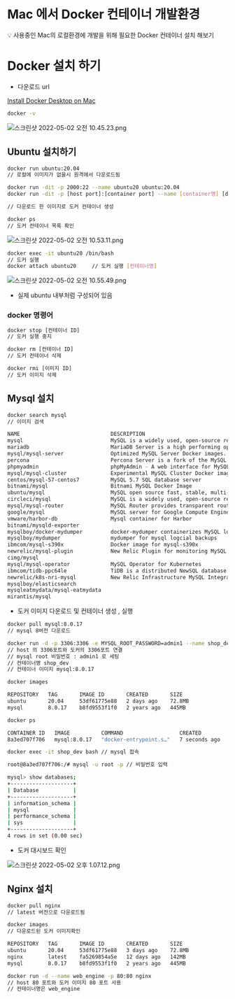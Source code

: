 # Mac 에서 Docker 컨테이너 개발환경

<aside>
💡 사용중인 Mac의 로컬환경에 개발을 위해 필요한  Docker 컨테이너 설치 해보기

</aside>

# Docker 설치 하기

- 다운로드 url

[Install Docker Desktop on Mac](https://docs.docker.com/desktop/mac/install/)

```bash
docker -v
```

![스크린샷 2022-05-02 오전 10.45.23.png](Mac%20%E1%84%8B%E1%85%A6%E1%84%89%E1%85%A5%20Docker%20%E1%84%8F%E1%85%A5%E1%86%AB%E1%84%90%E1%85%A6%E1%84%8B%E1%85%B5%E1%84%82%E1%85%A5%20%E1%84%80%E1%85%A2%E1%84%87%E1%85%A1%E1%86%AF%E1%84%92%E1%85%AA%E1%86%AB%E1%84%80%E1%85%A7%E1%86%BC%2027a8a66025f647f7b5b79c50199b49b9/%E1%84%89%E1%85%B3%E1%84%8F%E1%85%B3%E1%84%85%E1%85%B5%E1%86%AB%E1%84%89%E1%85%A3%E1%86%BA_2022-05-02_%E1%84%8B%E1%85%A9%E1%84%8C%E1%85%A5%E1%86%AB_10.45.23.png)

## Ubuntu 설치하기

```bash
docker run ubuntu:20.04
// 로컬에 이미지가 없을시 원격에서 다운로드됨
```

```bash
docker run -dit -p 2000:22 --name ubuntu20 ubuntu:20.04
docker run -dit -p [host port]:[container port] --name [container명] [docker image]

// 다운로드 한 이미지로 도커 컨테이너 생성 
```

```bash
docker ps
// 도커 컨테이너 목록 확인 
```

![스크린샷 2022-05-02 오전 10.53.11.png](Mac%20%E1%84%8B%E1%85%A6%E1%84%89%E1%85%A5%20Docker%20%E1%84%8F%E1%85%A5%E1%86%AB%E1%84%90%E1%85%A6%E1%84%8B%E1%85%B5%E1%84%82%E1%85%A5%20%E1%84%80%E1%85%A2%E1%84%87%E1%85%A1%E1%86%AF%E1%84%92%E1%85%AA%E1%86%AB%E1%84%80%E1%85%A7%E1%86%BC%2027a8a66025f647f7b5b79c50199b49b9/%E1%84%89%E1%85%B3%E1%84%8F%E1%85%B3%E1%84%85%E1%85%B5%E1%86%AB%E1%84%89%E1%85%A3%E1%86%BA_2022-05-02_%E1%84%8B%E1%85%A9%E1%84%8C%E1%85%A5%E1%86%AB_10.53.11.png)

```bash
docker exec -it ubuntu20 /bin/bash 
// 도커 실행 
docker attach ubuntu20     // 도커 실행 [컨테이너명]
```

![스크린샷 2022-05-02 오전 10.55.49.png](Mac%20%E1%84%8B%E1%85%A6%E1%84%89%E1%85%A5%20Docker%20%E1%84%8F%E1%85%A5%E1%86%AB%E1%84%90%E1%85%A6%E1%84%8B%E1%85%B5%E1%84%82%E1%85%A5%20%E1%84%80%E1%85%A2%E1%84%87%E1%85%A1%E1%86%AF%E1%84%92%E1%85%AA%E1%86%AB%E1%84%80%E1%85%A7%E1%86%BC%2027a8a66025f647f7b5b79c50199b49b9/%E1%84%89%E1%85%B3%E1%84%8F%E1%85%B3%E1%84%85%E1%85%B5%E1%86%AB%E1%84%89%E1%85%A3%E1%86%BA_2022-05-02_%E1%84%8B%E1%85%A9%E1%84%8C%E1%85%A5%E1%86%AB_10.55.49.png)

- 실제 ubuntu 내부처럼 구성되어 있음

### docker 명령어

```bash
docker stop [컨테이너 ID]
// 도커 실행 중지 

docker rm [컨테이너 ID]
// 도커 컨테이너 삭제 

docker rmi [이미지 ID]
// 도커 이미지 삭제 
```

## Mysql 설치

```bash
docker search mysql 
// 이미지 검색 

NAME                             DESCRIPTION                                     STARS     OFFICIAL   AUTOMATED
mysql                            MySQL is a widely used, open-source relation…   12499     [OK]       
mariadb                          MariaDB Server is a high performing open sou…   4810      [OK]       
mysql/mysql-server               Optimized MySQL Server Docker images. Create…   925                  [OK]
percona                          Percona Server is a fork of the MySQL relati…   575       [OK]       
phpmyadmin                       phpMyAdmin - A web interface for MySQL and M…   520       [OK]       
mysql/mysql-cluster              Experimental MySQL Cluster Docker images. Cr…   93                   
centos/mysql-57-centos7          MySQL 5.7 SQL database server                   93                   
bitnami/mysql                    Bitnami MySQL Docker Image                      70                   [OK]
ubuntu/mysql                     MySQL open source fast, stable, multi-thread…   31                   
circleci/mysql                   MySQL is a widely used, open-source relation…   25                   
mysql/mysql-router               MySQL Router provides transparent routing be…   23                   
google/mysql                     MySQL server for Google Compute Engine          21                   [OK]
vmware/harbor-db                 Mysql container for Harbor                      10                   
bitnami/mysqld-exporter                                                          3                    
mysqlboy/docker-mydumper         docker-mydumper containerizes MySQL logical …   3                    
mysqlboy/mydumper                mydumper for mysql logcial backups              3                    
ibmcom/mysql-s390x               Docker image for mysql-s390x                    2                    
newrelic/mysql-plugin            New Relic Plugin for monitoring MySQL databa…   1                    [OK]
cimg/mysql                                                                       0                    
mysql/mysql-operator             MySQL Operator for Kubernetes                   0                    
ibmcom/tidb-ppc64le              TiDB is a distributed NewSQL database compat…   0                    
newrelic/k8s-nri-mysql           New Relic Infrastructure MySQL Integration (…   0                    
mysqlboy/elasticsearch                                                           0                    
mysqleatmydata/mysql-eatmydata                                                   0                    
mirantis/mysql                                                                   0
```

- 도커 이미지 다운로드 및 컨테이너 생성 , 실행

```bash
docker pull mysql:8.0.17
// mysql 8버전 다운로드 

docker run -d -p 3306:3306 -e MYSQL_ROOT_PASSWORD=admin1 --name shop_dev mysql:8.0.17
// host 의 3306포트와 도커의 3306포트 연결
// mysql root 비밀번호 : admin1 로 세팅
// 컨테이너명 shop_dev
// 컨테이너 이미지 mysql:8.0.17

docker images

REPOSITORY   TAG       IMAGE ID       CREATED       SIZE
ubuntu       20.04     53df61775e88   2 days ago    72.8MB
mysql        8.0.17    b8fd9553f1f0   2 years ago   445MB

docker ps

CONTAINER ID   IMAGE          COMMAND                  CREATED         STATUS         PORTS                               NAMES
8a3ed707f706   mysql:8.0.17   "docker-entrypoint.s…"   7 seconds ago   Up 6 seconds   0.0.0.0:3306->3306/tcp, 33060/tcp   shop_dev

docker exec -it shop_dev bash // mysql 접속

root@8a3ed707f706:/# mysql -u root -p // 비밀번호 입력

mysql> show databases;
+--------------------+
| Database           |
+--------------------+
| information_schema |
| mysql              |
| performance_schema |
| sys                |
+--------------------+
4 rows in set (0.00 sec)
```

- 도커 대시보드 확인

![스크린샷 2022-05-02 오후 1.07.12.png](Mac%20%E1%84%8B%E1%85%A6%E1%84%89%E1%85%A5%20Docker%20%E1%84%8F%E1%85%A5%E1%86%AB%E1%84%90%E1%85%A6%E1%84%8B%E1%85%B5%E1%84%82%E1%85%A5%20%E1%84%80%E1%85%A2%E1%84%87%E1%85%A1%E1%86%AF%E1%84%92%E1%85%AA%E1%86%AB%E1%84%80%E1%85%A7%E1%86%BC%2027a8a66025f647f7b5b79c50199b49b9/%E1%84%89%E1%85%B3%E1%84%8F%E1%85%B3%E1%84%85%E1%85%B5%E1%86%AB%E1%84%89%E1%85%A3%E1%86%BA_2022-05-02_%E1%84%8B%E1%85%A9%E1%84%92%E1%85%AE_1.07.12.png)

## Nginx 설치

```bash
docker pull nginx 
// latest 버전으로 다운로드됨

docker images
// 다운로드된 도커 이미지확인

REPOSITORY   TAG       IMAGE ID       CREATED       SIZE
ubuntu       20.04     53df61775e88   3 days ago    72.8MB
nginx        latest    fa5269854a5e   12 days ago   142MB
mysql        8.0.17    b8fd9553f1f0   2 years ago   445MB

docker run -d --name web_engine -p 80:80 nginx
// host 80 포트와 도커 이미지 80 포트 사용
// 컨테이너명은 web_engine
```